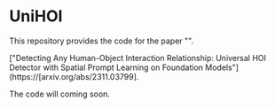 # UniHOI

This repository provides the code for the paper "".

 ["Detecting Any Human-Object Interaction Relationship: Universal HOI Detector with Spatial Prompt Learning on Foundation Models"](https://[arxiv.org/abs/2311.03799].

The code will coming soon.

